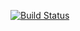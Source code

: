 [![Build Status](https://app.bitrise.io/app/9d2e22db4b2f8198/status.svg?token=QTrzEHNZUX0OD_oXQcmGgA&branch=develop)](https://app.bitrise.io/app/9d2e22db4b2f8198)